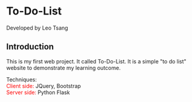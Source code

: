 # To-Do-List
Developed by Leo Tsang

## Introduction
  This is my first web project. It called To-Do-List. It is a simple "to do list" website to demonstrate my learning outcome.
  
  Techniques:<br />
  <font color=#FF0000>Client side:</font> JQuery, Bootstrap <br />
  <font color=#FF0000>Server side:</font> Python Flask

